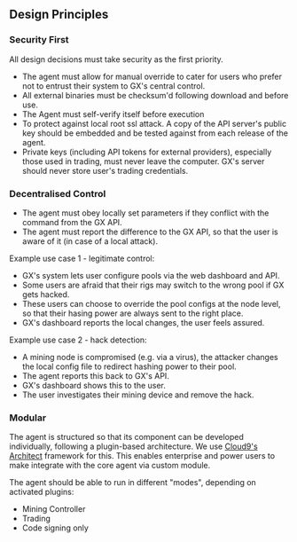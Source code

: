 
## Design Principles

### Security First

All design decisions must take security as the first priority.

* The agent must allow for manual override to cater for users who prefer not to entrust their system to GX's central control.
* All external binaries must be checksum'd following download and before use.
* The Agent must self-verify itself before execution
* To protect against local root ssl attack. A copy of the API server's public key should be embedded and be tested against from each release of the agent.
* Private keys (including API tokens for external providers), especially those used in trading, must never leave the computer. GX's server should never store user's trading credentials.

### Decentralised Control

* The agent must obey locally set parameters if they conflict with the command from the GX API.
* The agent must report the difference to the GX API, so that the user is aware of it (in case of a local attack).

Example use case 1 - legitimate control:

* GX's system lets user configure pools via the web dashboard and API.
* Some users are afraid that their rigs may switch to the wrong pool if GX gets hacked.
* These users can choose to override the pool configs at the node level, so that their hasing power are always sent to the right place.
* GX's dashboard reports the local changes, the user feels assured.

Example use case 2 - hack detection:

* A mining node is compromised (e.g. via a virus), the attacker changes the local config file to redirect hashing power to their pool.
* The agent reports this back to GX's API.
* GX's dashboard shows this to the user.
* The user investigates their mining device and remove the hack.

### Modular

The agent is structured so that its component can be developed individually, following a plugin-based architecture. We use [Cloud9's Architect](https://github.com/c9/architect) framework for this. This enables enterprise and power users to make integrate with the core agent via custom module.

The agent should be able to run in different "modes", depending on activated plugins:

* Mining Controller
* Trading
* Code signing only

